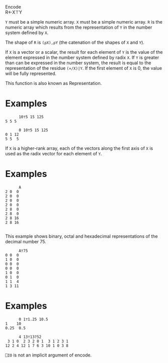 <div class="heading">
  <div class="name">Encode</div>
  <div class="command">R←X⊤Y</div>
</div>

`Y` must be a simple numeric array.  `X` must be a simple numeric array.  `R` is the numeric array which results from the representation of `Y` in the number system defined by `X`.

The shape of `R` is `(⍴X),⍴Y` (the catenation of the shapes of `X` and `Y`).

If `X` is a vector or a scalar, the result for each element of `Y` is the value of the element expressed in the number system defined by radix `X`.  If `Y` is greater than can be expressed in the number system, the result is equal to the representation of the residue `(×/X)|Y`.  If the first element of `X` is 0, the value will be fully represented.

This function is also known as Representation.

# Examples
```apl
      10⊤5 15 125
5 5 5
 
      0 10⊤5 15 125
0 1 12
5 5  5
```

If `X` is a higher-rank array, each of the vectors along the first axis of `X` is used as the radix vector for each element of `Y`.

# Examples
```apl
      A
2 0  0
2 0  0
2 0  0
2 0  0
2 8  0
2 8  0
2 8 16
2 8 16
 

```

This example shows binary, octal and hexadecimal representations of the decimal number 75.
```apl
      A⊤75
0 0  0
1 0  0
0 0  0
0 0  0
1 0  0
0 1  0
1 1  4
1 3 11
```

# Examples
```apl
      0 1⊤1.25 10.5
1    10
0.25  0.5
 
      4 13⊤13?52
 3 1 0  2 3 2 0 1  3 1 2 3 1
12 2 4 12 1 7 6 3 10 1 0 3 8
```

`⎕IO` is not an implicit argument of encode.
